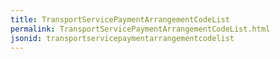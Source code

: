 ```yaml
---
title: TransportServicePaymentArrangementCodeList
permalink: TransportServicePaymentArrangementCodeList.html
jsonid: transportservicepaymentarrangementcodelist
---
```

